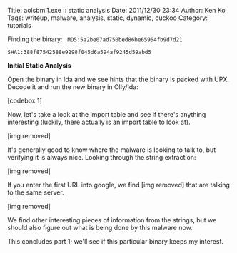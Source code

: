 Title: aolsbm.1.exe :: static analysis
Date: 2011/12/30 23:34
Author: Ken Ko
Tags: writeup, malware, analysis, static, dynamic, cuckoo
Category: tutorials

Finding the binary:
<code>
MD5:5a2be07ad750bed86be65954fb9d7d21	
SHA1:388f87542588e9298f045d6a594af9245d59abd5
</code>

<strong>Initial Static Analysis</strong>

Open the binary in Ida and we see hints that the binary is packed with UPX. Decode it and run the new binary in Olly/Ida:

[codebox 1]

Now, let's take a look at the import table and see if there's anything interesting (luckily, there actually is an import table to look at).

[img removed]

It's generally good to know where the malware is looking to talk to, but verifying it is always nice. Looking through the string extraction:

[img removed]

If you enter the first URL into google, we find [img removed] that are talking to the same server. 

[img removed]

We find other interesting pieces of information from the strings, but we should also figure out what is being done by this malware now.

This concludes part 1; we'll see if this particular binary keeps my interest.
